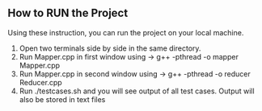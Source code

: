 ## How to RUN the Project
Using these instruction, you can run the project on your local machine.
1. Open two terminals side by side in the same directory.
2. Run Mapper.cpp in first window using -> g++ -pthread -o mapper Mapper.cpp
3. Run Mapper.cpp in second window using -> g++ -pthread -o reducer Reducer.cpp
4. Run ./testcases.sh and you will see output of all test cases. Output will also be stored in text files
 
